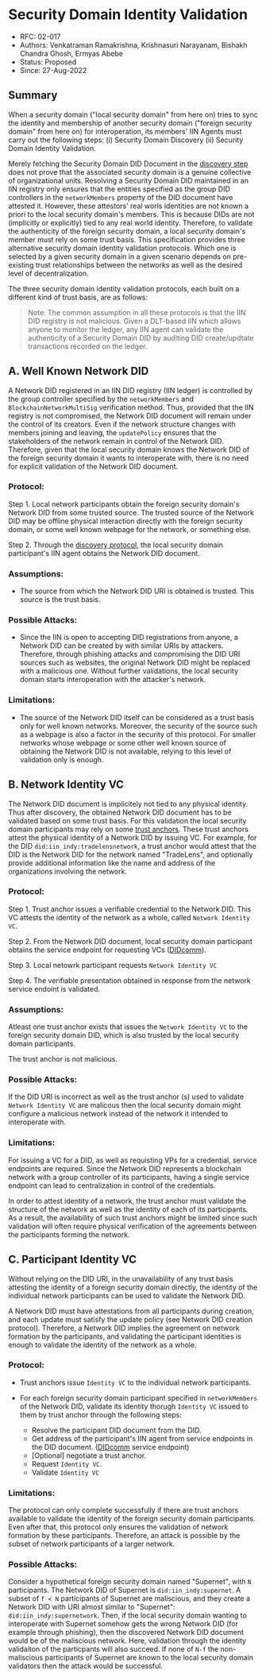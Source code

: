 <!--
 Copyright IBM Corp. All Rights Reserved.

 SPDX-License-Identifier: CC-BY-4.0
 -->
# Security Domain Identity Validation

- RFC: 02-017
- Authors: Venkatraman Ramakrishna, Krishnasuri Narayanam, Bishakh Chandra Ghosh, Ermyas Abebe
- Status: Proposed
- Since: 27-Aug-2022

## Summary
When a security domain ("local security domain" from here on) tries to sync the identity and membership of another security domain ("foreign security domain" from here on) for interoperation, its members' IIN Agents must carry out the following steps: (i) Security Domain Discovery (ii) Security Domain Identity Validation.

Merely fetching the Security Domain DID Document in the [discovery step](../discovery/discovery.md) does not prove that the associated security domain is a genuine collective of organizational units.
Resolving a Security Domain DID maintained in an IIN registry only ensures that the entities specified as the group DID controllers in the `networkMembers` property of the DID document have attested it. However, these attestors' real worls identities are not known a priori to the local security domain's members. This is because DIDs are not (implicitly or explicitly) tied to any real world identity. Therefore, to validate the authenticity of the foreign security domain, a local security domain's member must rely on some trust basis. This specification provides three alternative security domain identity validation protocols. Which one is selected by a given security domain in a given scenario depends on pre-existing trust relationships between the networks as well as the desired level of decentralization.

The three security domain identity validation protocols, each built on a different kind of trust basis, are as follows:

> Note: The common assumption in all these protocols is that the IIN DID registry is not malicious. Given a DLT-based IIN which allows anyone to monitor the ledger, any IIN agent can validate the authenticity of a Security Domain DID by auditing DID create/updtate transactions recorded on the ledger.

## A. Well Known Network DID

A Network DID registered in an IIN DID registry (IIN ledger) is controlled by the group controller specified by the `networkMembers` and `BlockchainNetworkMultiSig` verification method. Thus, provided that the IIN registry is not compromised, the Network DID document will remain under the control of its creators. Even if the network structure changes with members joining and leaving, the `updatePolicy` ensures that the stakeholders of the network remain in control of the Network DID. Therefore, given that the local security domain knows the Network DID of the foreign security domain it wants to interoperate with, there is no need for explicit validation of the Network DID document.

### Protocol:

Step 1.  Local network participants obtain the foreign security domain's Network DID from some trusted source. The trusted source of the Network DID may be offline physical interaction directly with the foreign security domain, or some well known webpage for the network, or something else.

Step 2. Through the [discovery protocol](../discovery/readme.md), the local security domain participant's IIN agent obtains the Network DID document.

### Assumptions:

 - The source from which the Network DID URI is obtained is trusted. This source is the trust basis.

### Possible Attacks:
- Since the IIN is open to accepting DID registrations from anyone, a Network DID can be created by with similar URIs by attackers. Therefore, through phishing attacks and compromising the DID URI sources such as websites, the original Network DID might be replaced with a malicious one. Without further validations, the local security domain starts interoperation with the attacker's network. 

### Limitations:

- The source of the Network DID itself can be considered as a trust basis only for well known networks. Moreover, the security of the source such as a webpage is also a factor in the security of this protocol. For smaller networks whose webpage or some other well known source of obtaining the Network DID is not available, relying to this level of validation only is enough.




## B. Network Identity VC

The Network DID document is implicitely not tied to any physical identity. Thus after discovery, the obtained Network DID document has to be validated based on some trust basis. For this validation the local security domain participants may rely on some [trust anchors](../../models/identity/iin.md). These trust anchors attest the physical identity of a Network DID by issuing VC. For example, for the DID `did:iin_indy:tradelensnetwork`, a trust anchor would attest that the DID is the Network DID for the network named "TradeLens", and optionally provide additional information like the name and address of the organizations involving the network.

### Protocol:

Step 1. Trust anchor issues a verifiable credential to the Network DID. This VC attests the identity of the network as a whole, called `Network Identity VC`.

Step 2. From the Network DID document, local security domain participant obtains the service endpoint for requesting VCs ([DIDcomm](https://w3c.github.io/did-spec-registries/#didcommmessaging)).

Step 3. Local netowrk participant requests `Network Identity VC`

Step 4. The verifiable presentation obtained in response from the network service endoint is validated.

### Assumptions:

Atleast one trust anchor exists that issues the `Network Identity VC` to the foreign security domain DID, which is also trusted by the local security domain participants.

The trust anchor is not malicious.

### Possible Attacks:

If the DID URI is incorrect as well as the trust anchor (s) used to validate `Network Identity VC` are malicous then the local security domain might configure a malicious network instead of the network it intended to interoperate with.

### Limitations:

For issuing a VC for a DID, as well as requisting VPs for a credential, service endpoints are required. Since the Network DID represents a blockchain network with a group controller of its participants, having a single service endpoint can lead to centralization in control of the credentials.

In order to attest identity of a network, the trust anchor must validate the structure of the network as well as the identity of each of its participants. As a result, the availability of such trust anchors might be limited since such validation will often require physical verification of the agreements between the participants forming the network. 

## C. Participant Identity VC

Without relying on the DID URI, in the unavailability of any trust basis attesting the identity of a foreign security domain directly, the identity of the individual network participants can be used to  validate the Network DID.

A Network DID must have attestations from all participants during creation, and each update must satisfy the update policy  (see Network DID creation protocol). Therefore, a Network DID implies the agreement on network formation by the participants, and validating the participant identities is enough to validate the identity of the network as a whole.

### Protocol:

- Trust anchors issue `Identity VC`  to the individual network participants.

- For each foreign security domain participant specified in `networkMembers` of the Network DID, validate its identity thorugh `Identity VC` issued to them by trust anchor through the following steps:

   - Resolve the participant DID document from the DID.
   - Get address of the participant's IIN agent from service endpoints in the DID document. ([DIDcomm](https://w3c.github.io/did-spec-registries/#didcommmessaging) service endpoint)
   - [Optional] negotiate a trust anchor.
   - Request `Identity VC`.
   - Validate `Identity VC`


### Limitations:

The protocol can only complete successfully if there are trust anchors available to validate the identity of the foreign security domain participants. Even after that, this protocol only ensures the validation of network formation by these participants. Therefore, an attack is possible by the subset of network participants of a larger network.


### Possible Attacks:

Consider a hypothetical foreign security domain named "Supernet", with `N` participants. The Network DID of Supernet is `did:iin_indy:supernet`. A subset of `f < N` participants of Supernet are maliscious, and they create a Network DID with URI almost similar to "Supernet": `did:iin_indy:supernetwork`. Then, if the local security domain wanting to interoperate with Supernet somehow gets the wrong Network DID (for example through phishing), then the discovered Network DID document would be of the maliscious network. Here, validation through the identity validaiton of the particpants will also succeed. If none of `N-f` the non-maliscious participants of Supernet are known to the local security domain validators then the attack would be successful.

